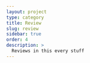```yaml
---
layout: project
type: category
title: Review
slug: review
sidebar: true
order: 4
description: >
  Reviews in this every stuff
---
```

